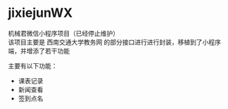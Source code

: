 # jixiejunWX
机械君微信小程序项目（已经停止维护）  
该项目主要是 西南交通大学教务网 的部分接口进行进行封装，移植到了小程序端，并增添了若干功能

主要有以下功能：
- 课表记录
- 新闻查看
- 签到点名

